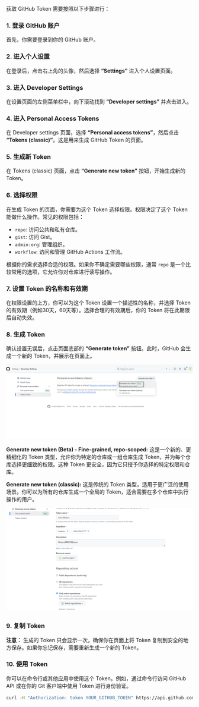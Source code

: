 获取 GitHub Token 需要按照以下步骤进行：

### 1. 登录 GitHub 账户
首先，你需要登录到你的 GitHub 账户。

### 2. 进入个人设置
在登录后，点击右上角的头像，然后选择 **“Settings”** 进入个人设置页面。

### 3. 进入 Developer Settings
在设置页面的左侧菜单栏中，向下滚动找到 **“Developer settings”** 并点击进入。

### 4. 进入 Personal Access Tokens
在 Developer settings 页面，选择 **“Personal access tokens”**，然后点击 **“Tokens (classic)”**。这是用来生成 GitHub Token 的页面。

### 5. 生成新 Token
在 Tokens (classic) 页面，点击 **“Generate new token”** 按钮，开始生成新的 Token。

### 6. 选择权限
在生成 Token 的页面，你需要为这个 Token 选择权限。权限决定了这个 Token 能做什么操作。常见的权限包括：

- `repo`: 访问公共和私有仓库。
- `gist`: 访问 Gist。
- `admin:org`: 管理组织。
- `workflow`: 访问和管理 GitHub Actions 工作流。

根据你的需求选择合适的权限。如果你不确定需要哪些权限，通常 `repo` 是一个比较常用的选项，它允许你对仓库进行读写操作。

### 7. 设置 Token 的名称和有效期
在权限设置的上方，你可以为这个 Token 设置一个描述性的名称，并选择 Token 的有效期（例如30天，60天等）。选择合理的有效期后，你的 Token 将在此期限后自动失效。

### 8. 生成 Token
确认设置无误后，点击页面底部的 **“Generate token”** 按钮。此时，GitHub 会生成一个新的 Token，并展示在页面上。

![image-20240901155934907](https://raw.githubusercontent.com/joshzhong66/Pibced/main/blog-images/2024/09/01/25f3dffa9216005f4d05ac6cf89974e9-image-20240901155934907-128a9b.png)

**Generate new token (Beta) - Fine-grained, repo-scoped:**
这是一个新的、更精细化的 Token 类型，允许你为特定的仓库或一组仓库生成 Token，并为每个仓库选择更细致的权限。这种 Token 更安全，因为它只授予你选择的特定权限和仓库。

**Generate new token (classic):**
这是传统的 Token 类型，适用于更广泛的使用场景。你可以为所有的仓库生成一个全局的 Token，适合需要在多个仓库中执行操作的用户。

![image-20240901160226617](https://raw.githubusercontent.com/joshzhong66/Pibced/main/blog-images/2024/09/01/9ba605fb1b87feb87e08e49216c82c5f-image-20240901160226617-d4c3dc.png)

### 9. 复制 Token

**注意：** 生成的 Token 只会显示一次，确保你在页面上将 Token 复制到安全的地方保存。如果你忘记保存，需要重新生成一个新的 Token。

### 10. 使用 Token
你可以在命令行或其他应用中使用这个 Token。例如，通过命令行访问 GitHub API 或在你的 Git 客户端中使用 Token 进行身份验证。

```bash
curl -H "Authorization: token YOUR_GITHUB_TOKEN" https://api.github.com/repos/用户名/仓库名
```





